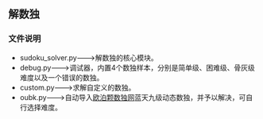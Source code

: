 ## 解数独

### 文件说明
- sudoku_solver.py--->解数独的核心模块。
- debug.py--->调试器，内置4个数独样本，分别是简单级、困难级、骨灰级难度以及一个错误的数独。
- custom.py--->求解自定义的数独。
- oubk.py--->自动导入[欧泊颗数独网](https://www.oubk.com/)蓝天九级动态数独，并予以解决，可自行选择难度。
